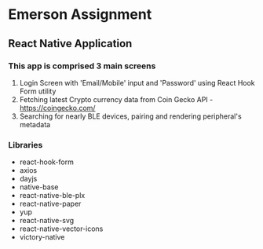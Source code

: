 # Emerson Assignment

## React Native Application

### This app is comprised 3 main screens
1. Login Screen with 'Email/Mobile' input and 'Password' using React Hook Form utility
2. Fetching latest Crypto currency data from Coin Gecko API - https://coingecko.com/
3. Searching for nearly BLE devices, pairing and rendering peripheral's metadata  

### Libraries

- react-hook-form
- axios
- dayjs
- native-base
- react-native-ble-plx
- react-native-paper
- yup
- react-native-svg
- react-native-vector-icons
- victory-native

